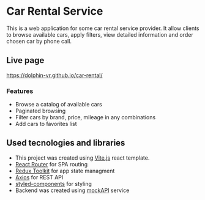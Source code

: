 # Car Rental Service

This is a web application for some car rental service provider. It allow clients to browse available cars, apply filters, view detailed information and order chosen car by phone call.

## Live page

https://dolphin-vr.github.io/car-rental/

### Features

- Browse a catalog of available cars
- Paginated browsing
- Filter cars by brand, price, mileage in any combinations
- Add cars to favorites list

## Used tecnologies and libraries
- This project was created using [Vite.js](https://vitejs.dev/guide/#scaffolding-your-first-vite-project) react template.
- [React Router](https://reactrouter.com/en/main) for SPA routing
- [Redux Toolkit](https://redux-toolkit.js.org) for app state managment
- [Axios](https://axios-http.com/) for REST API
- [styled-components](https://styled-components.com) for styling
- Backend was created using [mockAPI](https://mockapi.io/) service
